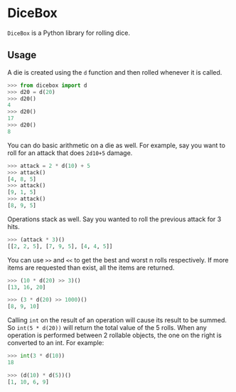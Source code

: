 # DiceBox

`DiceBox` is a Python library for rolling dice.

## Usage

A die is created using the `d` function and then rolled whenever it is called.

```python
>>> from dicebox import d
>>> d20 = d(20)
>>> d20()
4
>>> d20()
17
>>> d20()
8
```

You can do basic arithmetic on a die as well. For example, say you want to roll for an attack that does `2d10+5` damage.

```python
>>> attack = 2 * d(10) + 5
>>> attack()
[4, 8, 5]
>>> attack()
[9, 1, 5]
>>> attack()
[8, 9, 5]
```

Operations stack as well. Say you wanted to roll the previous attack for 3 hits.

```python
>>> (attack * 3)()
[[2, 2, 5], [7, 9, 5], [4, 4, 5]]
```

You can use `>>` and `<<` to get the best and worst n rolls respectively. If more items are requested than exist, all the items are returned.

```python
>>> (10 * d(20) >> 3)()
[13, 16, 20]

>>> (3 * d(20) >> 1000)()
[8, 9, 10]
```

Calling `int` on the result of an operation will cause its result to be summed. So `int(5 * d(20))` will return the total value of the 5 rolls. When any operation is performed between 2 rollable objects, the one on the right is converted to an int. For example:

```python
>>> int(3 * d(10))
18

>>> (d(10) * d(5))()
[1, 10, 6, 9]
```
